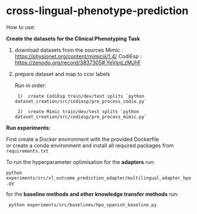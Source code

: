 # cross-lingual-phenotype-prediction



How to use: 

**Create the datasets for the Clinical Phenotyping Task** 

1. download datasets from the sources 
Mimic : https://physionet.org/content/mimiciii/1.4/
CodiEsp : https://zenodo.org/record/3837305#.YeVsnLzMJhF 

2. prepare dataset and map to ccsr labels 

    Run in order: 

        1)  create CodiEsp train/dev/test splits `python dataset_creation/src/codiesp/pre_process_codie.py`

        2)  create Mimic train/dev/test splits `python dataset_creation/src/codiesp/pre_process_mimic.py`


**Run experiments:**

First create a Docker environment with the provided Dockerfile  
or
create a conda environment and install all required packages from  `requirements.txt`

To run the hyperparameter optimisation for the **adapters** 
run: 

`python experiments/src/xl_outcome_prediction_adapter/multilingual_adapter_hpo.py`


for the **baseline methods and other knowledge transfer methods** run: 

` python experiments/src/baselines/hpo_spanish_baseline.py`









    
